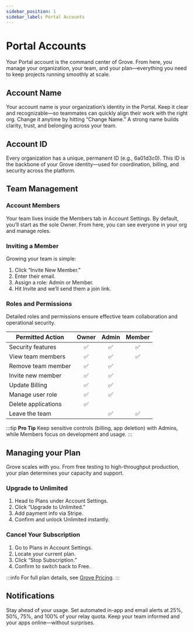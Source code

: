 ```yaml
---
sidebar_position: 1
sidebar_label: Portal Accounts
---
```


# Portal Accounts
Your Portal account is the command center of Grove. From here, you manage your organization, your team, and your plan—everything you need to keep projects running smoothly at scale.

## Account Name
Your account name is your organization’s identity in the Portal. Keep it clear and recognizable—so teammates can quickly align their work with the right org. Change it anytime by hitting “Change Name.” A strong name builds clarity, trust, and belonging across your team.

## Account ID
Every organization has a unique, permanent ID (e.g., 6a01d3c0). This ID is the backbone of your Grove identity—used for coordination, billing, and security across the platform.

## Team Management 

### Account Members
Your team lives inside the Members tab in Account Settings. By default, you’ll start as the sole Owner. From here, you can see everyone in your org and manage roles.

### Inviting a Member
Growing your team is simple:
1. Click “Invite New Member.”
2. Enter their email.
3. Assign a role: Admin or Member.
4. Hit Invite and we’ll send them a join link.

### Roles and Permissions
Detailed roles and permissions ensure effective team collaboration and operational security.

| Permitted Action    | Owner | Admin | Member |
| ------------------- | :---: | :---: | :----: |
| Security features   |  ✅   |  ✅   |   ✅   |
| View team members   |  ✅   |  ✅   |   ✅   |
| Remove team member  |  ✅   |  ✅   |        |
| Invite new member   |  ✅   |  ✅   |        |
| Update Billing      |  ✅   |  ✅   |        |
| Manage user role    |  ✅   |  ✅   |        |
| Delete applications |  ✅   |       |        |
| Leave the team      |       |  ✅   |   ✅   |

:::tip **Pro Tip**
Keep sensitive controls (billing, app deletion) with Admins, while Members focus on development and usage.
:::

## Managing your Plan
Grove scales with you. From free testing to high-throughput production, your plan determines your capacity and support.

### Upgrade to Unlimited
1. Head to Plans under Account Settings.
2. Click “Upgrade to Unlimited.”
3. Add payment info via Stripe.
4. Confirm and unlock Unlimited instantly.

### Cancel Your Subscription
1. Go to Plans in Account Settings.
2. Locate your current plan.
3. Click “Stop Subscription.”
4. Confirm to switch back to Free.

:::info 
For full plan details, see [Grove Pricing](https://grove.city/pricing).
:::

## Notifications
Stay ahead of your usage. Set automated in-app and email alerts at 25%, 50%, 75%, and 100% of your relay quota. Keep your team informed and your apps online—without surprises.
